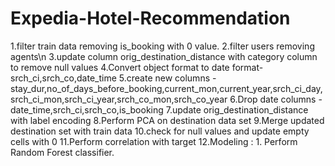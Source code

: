 # Expedia-Hotel-Recommendation
1.filter train data removing is_booking with 0 value.
2.filter users removing agents\n
3.update column orig_destination_distance with category column to remove null values 
4.Convert object format to date format-srch_ci,srch_co,date_time
5.create new columns -stay_dur,no_of_days_before_booking,current_mon,current_year,srch_ci_day,srch_ci_mon,srch_ci_year,srch_co_mon,srch_co_year
6.Drop date columns -date_time,srch_ci,srch_co,is_booking
7.update orig_destination_distance with label encoding
8.Perform PCA on destination data set
9.Merge updated destination set with train data
10.check for null values and update empty cells with 0
11.Perform correlation with target
12.Modeling : 1. Perform Random Forest classifier.